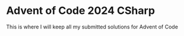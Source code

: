 # Advent of Code 2024 CSharp
 This is where I will keep all my submitted solutions for Advent of Code
